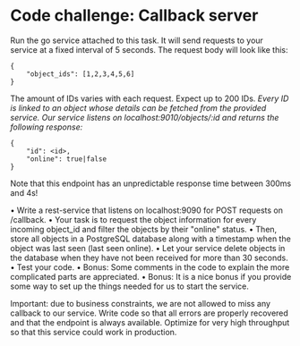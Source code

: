 # Code challenge: Callback server

Run the go service attached to this task. It will send requests to your service at a fixed interval of 5 seconds.
The request body will look like this:

    {
        "object_ids": [1,2,3,4,5,6]
    }

The amount of IDs varies with each request. Expect up to 200 IDs.
_Every ID is linked to an object whose details can be fetched from the provided service. Our service listens on localhost:9010/objects/:id  and returns the following response:_

    {
        "id": <id>,
        "online": true|false
    }

Note that this endpoint has an unpredictable response time between 300ms and 4s!

• Write a rest-service that listens on localhost:9090 for POST requests on /callback.
• Your task is to request the object information for every incoming object_id and filter the objects by their "online" status.
• Then, store all objects in a PostgreSQL database along with a timestamp when the object was last seen (last seen online).
• Let your service delete objects in the database when they have not been received for more than 30 seconds.
• Test your code.
• Bonus: Some comments in the code to explain the more complicated parts are appreciated.
• Bonus: It is a nice bonus if you provide some way to set up the things needed for us to start the service.

Important: due to business constraints, we are not allowed to miss any callback to our service.
Write code so that all errors are properly recovered and that the endpoint is always available.
Optimize for very high throughput so that this service could work in production.
